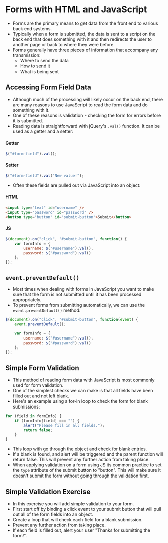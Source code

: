 # Forms with HTML and JavaScript
- Forms are the primary means to get data from the front end to various back end systems.
- Typically when a form is submitted, the data is sent to a script on the back end that does something with it and then redirects the user to another page or back to where they were before.
- Forms generally have three pieces of information that accompany any transmission:
	- Where to send the data
	- How to send it
	- What is being sent


## Accessing Form Field Data
- Although much of the processing will likely occur on the back end, there are many reasons to use JavaScript to read the form data and do something with it.
- One of these reasons is validation - checking the form for errors before it is submitted.
- Reading data is straightforward with jQuery's `.val()` function. It can be used as a getter and a setter:

#### Getter

```js
$("#form-field").val();
```
#### Setter

```js
$("#form-field").val("New value!");
```
- Often these fields are pulled out via JavaScript into an object:

#### HTML

```HTML
<input type="text" id="username" />
<input type="password" id="password" />
<button type="button" id="submit-button">Submit</button>
```
#### JS

```js
$(document).on("click", "#submit-button", function() {
	var formInfo = {
		username: $("#username").val(),
		password: $("#password").val()
	};
});
```

## `event.preventDefault()`
- Most times when dealing with forms in JavaScript you want to make sure that the form is not submitted until it has been processed appropriately.
- To prevent forms from submitting automatically, we can use the `event.preventDefault()` method:

```js
$(document).on("click", "#submit-button", function(event) {
	event.preventDefault();

	var formInfo = {
		username: $("#username").val(),
		password: $("#password").val()
	};
});
```

## Simple Form Validation
- This method of reading form data with JavaScript is most commonly used for form validation.
- One of the simplest checks we can make is that all fields have been filled out and not left blank.
- Here's an example using a for-in loop to check the form for blank submissions:

```js
for (field in formInfo) {
	if (formInfo[field] === "") {
		alert("Please fill in all fields.");
		return false;
	}
}
```
- This loop with go through the object and check for blank entries.
- If a blank is found, and alert will be triggered and the parent function will return false. This will prevent any further action from taking place.
- When applying validation on a form using JS its common practice to set the `type` attribute of the submit button to "button". This will make sure it doesn't submit the form without going through the validation first.

## Simple Validation Exercise
- In this exercise you will add simple validation to your form.
- First start off by binding a click event to your submit button that will pull out all of the form fields into an object.
- Create a loop that will check each field for a blank submission.
- Prevent any further action from taking place.
- If each field is filled out, alert your user "Thanks for submitting the form!".
